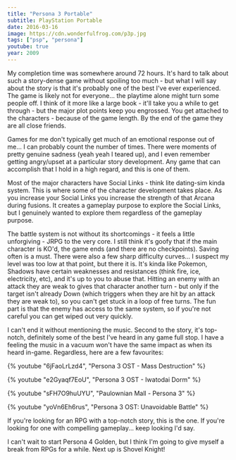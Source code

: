 ```yaml
---
title: "Persona 3 Portable"
subtitle: PlayStation Portable
date: 2016-03-16
image: https://cdn.wonderfulfrog.com/p3p.jpg
tags: ["psp", "persona"]
youtube: true
year: 2009
---
```


My completion time was somewhere around 72 hours. It's hard to talk about such a story-dense game without spoiling too much - but what I will say about the story is that it's probably one of the best I've ever experienced. The game is likely not for everyone... the playtime alone might turn some people off. I think of it more like a large book - it'll take you a while to get through - but the major plot points keep you engrossed. You get attached to the characters - because of the game length. By the end of the game they are all close friends.

Games for me don't typically get much of an emotional response out of me... I can probably count the number of times. There were moments of pretty genuine sadness (yeah yeah I teared up), and I even remember getting angry/upset at a particular story development. Any game that can accomplish that I hold in a high regard, and this is one of them.

Most of the major characters have Social Links - think lite dating-sim kinda system. This is where some of the character development takes place. As you increase your Social Links you increase the strength of that Arcana during fusions. It creates a gameplay purpose to explore the Social Links, but I genuinely wanted to explore them regardless of the gameplay purpose.

The battle system is not without its shortcomings - it feels a little unforgiving - JRPG to the very core. I still think it's goofy that if the main character is KO'd, the game ends (and there are no checkpoints). Saving often is a must. There were also a few sharp difficulty curves... I suspect my level was too low at that point, but there it is. It's kinda like Pokemon, Shadows have certain weaknesses and resistances (think fire, ice, electricity, etc), and it's up to you to abuse that. Hitting an enemy with an attack they are weak to gives that character another turn - but only if the target isn't already Down (which triggers when they are hit by an attack they are weak to), so you can't get stuck in a loop of free turns. The fun part is that the enemy has access to the same system, so if you're not careful you can get wiped out very quickly.

I can't end it without mentioning the music. Second to the story, it's top-notch, definitely some of the best I've heard in any game full stop. I have a feeling the music in a vacuum won't have the same impact as when its heard in-game. Regardless, here are a few favourites:

{% youtube "6jFaoLrLzd4", "Persona 3 OST - Mass Destruction" %}

{% youtube "e2Gyaqf7EoU", "Persona 3 OST - Iwatodai Dorm" %}

{% youtube "sFH7O9huUYU", "Paulownian Mall - Persona 3" %}

{% youtube "yoVn6Eh6rus", "Persona 3 OST: Unavoidable Battle" %}

If you're looking for an RPG with a top-notch story, this is the one. If you're looking for one with compelling gameplay... keep looking I'd say.

I can't wait to start Persona 4 Golden, but I think I'm going to give myself a break from RPGs for a while. Next up is Shovel Knight!
